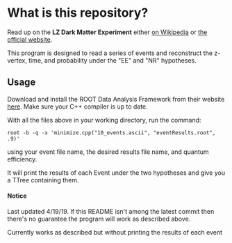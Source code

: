**What is this repository?**
======

Read up on the **LZ Dark Matter Experiment** either [on Wikipedia](https://en.wikipedia.org/wiki/LZ_experiment) or [the official website](http://lz.lbl.gov/).

This program is designed to read a series of events and reconstruct the z-vertex, time, and probability under the "EE" and "NR" hypotheses.

## Usage
Download and install the ROOT Data Analysis Framework from their website [here](https://root.cern.ch/).
Make sure your C++ compiler is up to date.

With all the files above in your working directory, run the command:

`root -b -q -x 'minimize.cpp("10_events.ascii", "eventResults.root", .9)'`

using your event file name, the desired results file name, and quantum efficiency.

It will print the results of each Event under the two hypotheses and give you a TTree containing them.

#### Notice
Last updated 4/19/19.  If this README isn't among the latest commit then there's no guarantee the program will work as described above.

Currently works as described but without printing the results of each event
